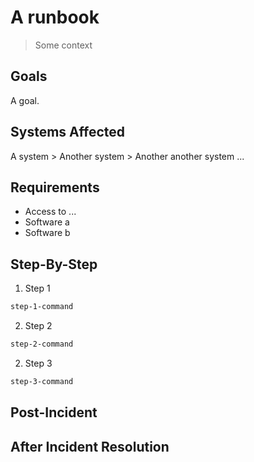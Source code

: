 # A runbook

> Some context

## Goals

A goal.

## Systems Affected

A system > Another system > Another another system ...

## Requirements

- Access to ...
- Software a
- Software b

## Step-By-Step

1. Step 1

```bash
step-1-command
```

2. Step 2

```bash
step-2-command
```

2. Step 3

```bash
step-3-command
```

## Post-Incident

## After Incident Resolution